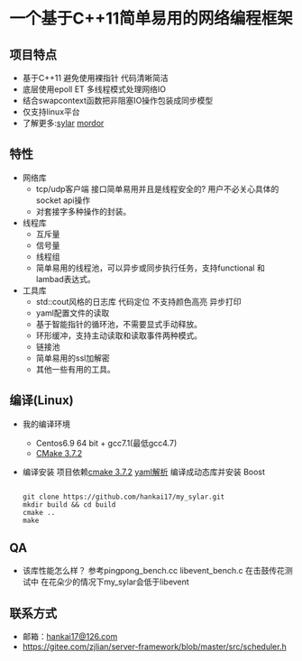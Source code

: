 # 一个基于C++11简单易用的网络编程框架

## 项目特点
- 基于C++11 避免使用裸指针 代码清晰简洁
- 底层使用epoll ET 多线程模式处理网络IO
- 结合swapcontext函数把非阻塞IO操作包装成同步模型
- 仅支持linux平台
- 了解更多:[sylar](https://github.com/sylar-yin/sylar) [mordor](https://github.com/mozy/mordor)

## 特性
- 网络库
  - tcp/udp客户端 接口简单易用并且是线程安全的? 用户不必关心具体的socket api操作
  - 对套接字多种操作的封装。
- 线程库
  - 互斥量
  - 信号量
  - 线程组
  - 简单易用的线程池，可以异步或同步执行任务，支持functional 和 lambad表达式。
- 工具库
  - std::cout风格的日志库 代码定位 不支持颜色高亮 异步打印
  - yaml配置文件的读取
  - 基于智能指针的循环池，不需要显式手动释放。
  - 环形缓冲，支持主动读取和读取事件两种模式。
  - 链接池
  - 简单易用的ssl加解密
  - 其他一些有用的工具。

## 编译(Linux)
- 我的编译环境
  - Centos6.9 64 bit + gcc7.1(最低gcc4.7)
  - [CMake 3.7.2](https://cmake.org/files/v3.7/cmake-3.7.2.tar.gz)
- 编译安装
  项目依赖[cmake 3.7.2](https://cmake.org/files/v3.7/cmake-3.7.2.tar.gz)
  [yaml解析](https://github.com/jbeder/yaml-cpp/archive/yaml-cpp-0.6.3.tar.gz) 编译成动态库并安装
  Boost

  ```
  
  git clone https://github.com/hankai17/my_sylar.git
  mkdir build && cd build
  cmake ..
  make
  ```


## QA
 - 该库性能怎么样？
 参考pingpong_bench.cc libevent_bench.c 在击鼓传花测试中 在花朵少的情况下my_sylar会低于libevent


## 联系方式
- 邮箱：<hankai17@126.com>
- https://gitee.com/zjlian/server-framework/blob/master/src/scheduler.h
